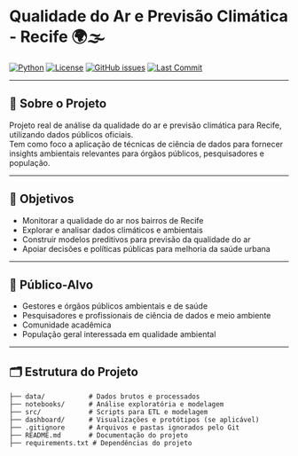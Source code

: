 # Qualidade do Ar e Previsão Climática - Recife 🌍🌫️

[![Python](https://img.shields.io/badge/Python-3.13-blue)](https://www.python.org/) 
[![License](https://img.shields.io/badge/License-MIT-green)](LICENSE)
[![GitHub issues](https://img.shields.io/github/issues/AgathaAlmeida7/qualidade-ar-previsao-recife)](https://github.com/AgathaAlmeida7/qualidade-ar-previsao-recife/issues)
[![Last Commit](https://img.shields.io/github/last-commit/AgathaAlmeida7/qualidade-ar-previsao-recife)](https://github.com/AgathaAlmeida7/qualidade-ar-previsao-recife/commits/main)

---

## 📖 Sobre o Projeto

Projeto real de análise da qualidade do ar e previsão climática para Recife, utilizando dados públicos oficiais.  
Tem como foco a aplicação de técnicas de ciência de dados para fornecer insights ambientais relevantes para órgãos públicos, pesquisadores e população.

---

## 🎯 Objetivos

- Monitorar a qualidade do ar nos bairros de Recife  
- Explorar e analisar dados climáticos e ambientais  
- Construir modelos preditivos para previsão da qualidade do ar  
- Apoiar decisões e políticas públicas para melhoria da saúde urbana  

---

## 👥 Público-Alvo

- Gestores e órgãos públicos ambientais e de saúde  
- Pesquisadores e profissionais de ciência de dados e meio ambiente  
- Comunidade acadêmica  
- População geral interessada em qualidade ambiental  

---

## 🗂️ Estrutura do Projeto

```plaintext
├── data/           # Dados brutos e processados
├── notebooks/      # Análise exploratória e modelagem
├── src/            # Scripts para ETL e modelagem
├── dashboard/      # Visualizações e protótipos (se aplicável)
├── .gitignore      # Arquivos e pastas ignorados pelo Git
├── README.md       # Documentação do projeto
├── requirements.txt # Dependências do projeto

